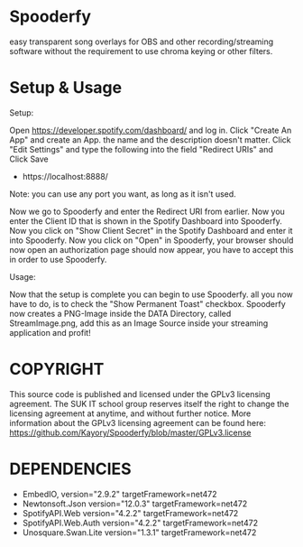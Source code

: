 ﻿# Spooderfy
easy transparent song overlays for OBS and other recording/streaming software without the requirement to use chroma keying or other filters.

# Setup & Usage

Setup:

Open https://developer.spotify.com/dashboard/ and log in.
Click "Create An App" and create an App. the name and the description doesn't matter.
Click "Edit Settings" and type the following into the field "Redirect URIs" and Click Save
 - https://localhost:8888/

Note: you can use any port you want, as long as it isn't used.

Now we go to Spooderfy and enter the Redirect URI from earlier.
Now you enter the Client ID that is shown in the Spotify Dashboard into Spooderfy.
Now you click on "Show Client Secret" in the Spotify Dashboard and enter it into Spooderfy.
Now you click on "Open" in Spooderfy, your browser should now open an authorization page should now appear, you have to accept this in order to use Spooderfy.

Usage:

Now that the setup is complete you can begin to use Spooderfy. all you now have to do, is to check the "Show Permanent Toast" checkbox. Spooderfy now creates a PNG-Image inside the DATA Directory, called StreamImage.png, add this as an Image Source inside your streaming application and profit!

# COPYRIGHT
This source code is published and licensed under the GPLv3 licensing agreement.
The SUK IT school group reserves itself the right to change the licensing agreement at anytime, and without further notice.
More information about the GPLv3 licensing agreement can be found here: https://github.com/Kayory/Spooderfy/blob/master/GPLv3.license

# DEPENDENCIES
- EmbedIO, version="2.9.2" targetFramework=net472
- Newtonsoft.Json version="12.0.3" targetFramework=net472
- SpotifyAPI.Web version="4.2.2" targetFramework=net472
- SpotifyAPI.Web.Auth version="4.2.2" targetFramework=net472
- Unosquare.Swan.Lite version="1.3.1" targetFramework=net472
